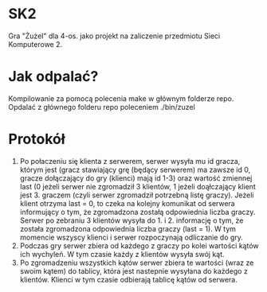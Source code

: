 SK2
===

Gra "Żużel" dla 4-os. jako projekt na zaliczenie przedmiotu Sieci Komputerowe 2.

Jak odpalać?
===
Kompilowanie za pomocą polecenia make w głównym folderze repo.
Opdalać z głównego folderu repo poleceniem ./bin/zuzel

Protokół
===
1. Po połaczeniu się klienta z serwerem, serwer wysyła mu id gracza, którym jest (gracz stawiający grę (będący serwerem) ma zawsze id 0, gracze dołączający do gry (klienci) mają id 1-3) oraz wartość zmiennej last (0 jeżeli serwer nie zgromadził 3 klientów, 1 jeżeli doąłczający klient jest 3. graczem (czyli serwer zgromadził potrzebną listę graczy). Jeżeli klient otrzyma last = 0, to czeka na kolejny komunikat od serwera informujący o tym, że zgromadzona zostałą odpowiednia liczba graczy. Serwer po zebraniu 3 klientów wysyła do 1. i 2. informację o tym, że została zgromadzona odpowiednia liczba graczy (last = 1). W tym momencie wszyscy klienci i serwer rozpoczynają odliczanie do gry.
2. Podczas gry serwer zbiera od każdego z graczy po kolei wartości kątów ich wychyleń. W tym czasie każdy z klientów wysyła swój kąt.
3. Po zgromadzeniu wszystkich kątów serwer zbiera te wartości (wraz ze swoim kątem) do tablicy, która jest nastepnie wysyłana do każdego z klientów. Klienci w tym czasie odbierają tablicę kątów od serwera.
